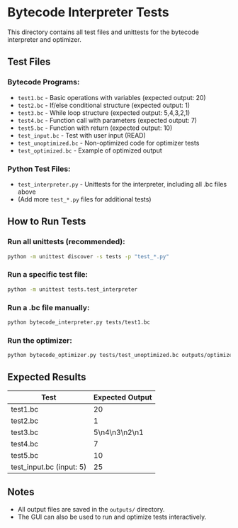 # Bytecode Interpreter Tests

This directory contains all test files and unittests for the bytecode interpreter and optimizer.

## Test Files

### Bytecode Programs:
- `test1.bc` - Basic operations with variables (expected output: 20)
- `test2.bc` - If/else conditional structure (expected output: 1)
- `test3.bc` - While loop structure (expected output: 5,4,3,2,1)
- `test4.bc` - Function call with parameters (expected output: 7)
- `test5.bc` - Function with return (expected output: 10)
- `test_input.bc` - Test with user input (READ)
- `test_unoptimized.bc` - Non-optimized code for optimizer tests
- `test_optimized.bc` - Example of optimized output

### Python Test Files:
- `test_interpreter.py` - Unittests for the interpreter, including all .bc files above
- (Add more `test_*.py` files for additional tests)

## How to Run Tests

### Run all unittests (recommended):
```bash
python -m unittest discover -s tests -p "test_*.py"
```

### Run a specific test file:
```bash
python -m unittest tests.test_interpreter
```

### Run a .bc file manually:
```bash
python bytecode_interpreter.py tests/test1.bc
```

### Run the optimizer:
```bash
python bytecode_optimizer.py tests/test_unoptimized.bc outputs/optimized.bc
```

## Expected Results

| Test         | Expected Output      |
|--------------|---------------------|
| test1.bc     | 20                  |
| test2.bc     | 1                   |
| test3.bc     | 5\n4\n3\n2\n1        |
| test4.bc     | 7                   |
| test5.bc     | 10                  |
| test_input.bc (input: 5) | 25      |

## Notes
- All output files are saved in the `outputs/` directory.
- The GUI can also be used to run and optimize tests interactively.
